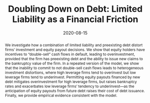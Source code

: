 ---
# Documentation: https://sourcethemes.com/academic/docs/managing-content/

title: 'Doubling Down on Debt: Limited Liability as a Financial Friction'
subtitle: ''
summary: ''
authors:
- Jesse Perla
- Carolin Pflueger
- Michal Szkup
categories: []
date: '2020-08-15'
lastmod: 2020-09-17T06:20:03-07:00
featured: true
draft: false

# Featured image
# To use, add an image named `featured.jpg/png` to your page's folder.
# Focal points: Smart, Center, TopLeft, Top, TopRight, Left, Right, BottomLeft, Bottom, BottomRight.
image:
  caption: ''
  focal_point: ''
  preview_only: false

# Projects (optional).
#   Associate this post with one or more of your projects.
#   Simply enter your project's folder or file name without extension.
#   E.g. `projects = ["internal-project"]` references `content/project/deep-learning/index.md`.
projects: ["financial-frictions"]
publishDate: '2020-09-17T13:19:59.050789Z'
publication_types:
- 9
publication: '**NBER Working Paper**'
url_pdf:  'perla_pflueger_szkup.pdf'
abstract: We investigate how a combination of limited liability and preexisting debt distort firms’ investment and equity payout decisions. We show that equity holders have incentives to “double-sell” cash flows in default, leading to overinvestment, provided that the firm has preexisting debt and the ability to issue new claims to the bankruptcy value of the firm. In a repeated version of the model, we show that the inability to commit to not double-sell cash flows leads to heterogeneous investment distortions, where high leverage firms tend to overinvest but low leverage firms tend to underinvest. Permitting equity payouts financed by new debt mitigates overinvestment for high leverage firms, but raises bankruptcy rates and exacerbates low leverage firms’ tendency to underinvest—as the anticipation of equity payouts from future debt raises their cost of debt issuance. Finally, we provide empirical evidence consistent with the model.
---